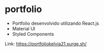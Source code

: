 # portfolio

* Portfolio desenvolvido utilizando React.js
* Material UI
* Styled Components


Link: https://portfoliokelvia21.surge.sh/
